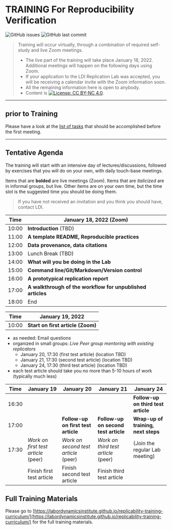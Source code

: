 TRAINING For Reproducibility Verification
=========================================


![GitHub issues](https://img.shields.io/github/issues-raw/labordynamicsinstitute/replicability-training.svg?style=flat) ![GitHub last commit](https://img.shields.io/github/last-commit/labordynamicsinstitute/replicability-training.svg?style=flat)

> Training will occur virtually, through a combination of required self-study and live Zoom meetings. 
> - The live part of the training will take place January 18, 2022. Additional meetings will happen on the following days using Zoom.
> - If your application to the LDI Replication Lab was accepted,  you will be receiving a calendar invite with the Zoom information soon. 
> - All the remaining information here is open to anybody. 
> - Content is [![License: CC BY-NC 4.0](https://licensebuttons.net/l/by-nc/4.0/80x15.png)](https://creativecommons.org/licenses/by-nc/4.0/).

---

prior to Training
------

Please have a look at the [list of tasks](https://labordynamicsinstitute.github.io/replicability-training-curriculum/pre-training.html) that should be accomplished before the first meeting. 

---

Tentative Agenda
----------------

The training will start with an intensive day of lectures/discussions, followed by exercises that you will do on your own, with daily touch-base meetings.

Items that are **bolded** are live meetings (Zoom). Items that are *italicized* are in informal groups, but live. Other items are on your own time, but the time slot is the suggested time you should be doing them. 

> If you have not received an invitation and you think you should have, contact LDI.

| Time  |  January 18, 2022     (Zoom)                                       |
|-------|-----------------------------------------------------------|
| 10:00 |  **Introduction**  (TBD)     |
| 11:00 |  **A template README, Reproducible practices**                     |
| 12:00| **Data provenance, data citations**  |
| 13:00 |  Lunch Break         (TBD)                                      |
| 14:00 |  **What will you be doing in the Lab**                    |
| 15:00 |  **Command line/Git/Markdown/Version control**                    |
| 16:00 |  **A prototypical replication report**                        |
| 17:00 |  **A walkthrough of the workflow for unpublished articles** |
| 18:00 |  End                           |

| Time  |  January 19, 2022                                            |
|-------|-----------------------------------------------------------|
| 10:00 |  **Start on first article (Zoom)**      |



- as needed: Email questions
- organized in small groups: *Live Peer group mentoring with existing replicators*
  - January 20, 17:30 (first test article) (location TBD)
  - January 21, 17:30 (second test article) (location TBD)
  - January 24, 17:30 (third test article) (location TBD)
- each test article should take you no more than 5-10 hours of work (typically much less)


| Time     | January 19                          |  January 20                           | January 21                             | January 24 |
|----------|-------------------------------------|---------------------------------------|----------------------------------------|----------------------------------------|
| 16:30    |                                     |                                       |                                        | **Follow-up on third test article** |
| 17:00    |                                     | **Follow-up on first test article**   |  **Follow-up on second test article**  | **Wrap-up of training, next steps** | 
| 17:30    | *Work on first test article* (peer) | *Work on second test article* (peer)  |  *Work on third test article* (peer)   | (Join the regular Lab meeting) |
|          | Finish first test article           |  Finish second test article           |  Finish third test article    ||                                   


Full Training Materials
----------------------

Please go to [https://labordynamicsinstitute.github.io/replicability-training-curriculum/](https://labordynamicsinstitute.github.io/replicability-training-curriculum/) for the full training materials.
